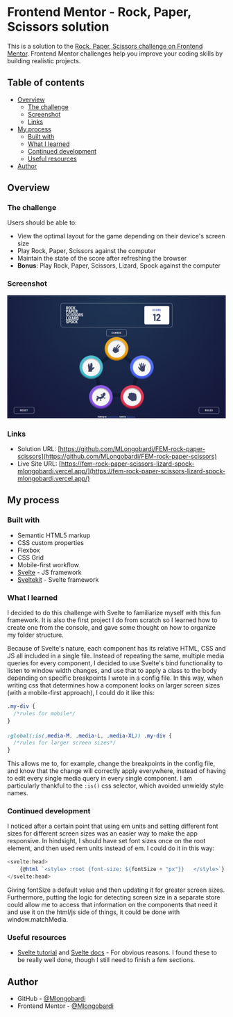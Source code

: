 # Frontend Mentor - Rock, Paper, Scissors solution

This is a solution to the [Rock, Paper, Scissors challenge on Frontend Mentor](https://www.frontendmentor.io/challenges/rock-paper-scissors-game-pTgwgvgH). Frontend Mentor challenges help you improve your coding skills by building realistic projects. 

## Table of contents

- [Overview](#overview)
  - [The challenge](#the-challenge)
  - [Screenshot](#screenshot)
  - [Links](#links)
- [My process](#my-process)
  - [Built with](#built-with)
  - [What I learned](#what-i-learned)
  - [Continued development](#continued-development)
  - [Useful resources](#useful-resources)
- [Author](#author)

## Overview

### The challenge

Users should be able to:

- View the optimal layout for the game depending on their device's screen size
- Play Rock, Paper, Scissors against the computer
- Maintain the state of the score after refreshing the browser
- **Bonus**: Play Rock, Paper, Scissors, Lizard, Spock against the computer

### Screenshot

![Solution screenshot](./screenshot.png)

### Links

- Solution URL: [https://github.com/MLongobardi/FEM-rock-paper-scissors](https://github.com/MLongobardi/FEM-rock-paper-scissors)
- Live Site URL: [https://fem-rock-paper-scissors-lizard-spock-mlongobardi.vercel.app/](https://fem-rock-paper-scissors-lizard-spock-mlongobardi.vercel.app/)

## My process

### Built with

- Semantic HTML5 markup
- CSS custom properties
- Flexbox
- CSS Grid
- Mobile-first workflow
- [Svelte](https://svelte.dev/) - JS framework
- [Sveltekit](https://kit.svelte.dev/) - Svelte framework

### What I learned

I decided to do this challenge with Svelte to familiarize myself with this fun framework. It is also the first project I do from scratch so I learned how to create one from the console, and gave some thought on how to organize my folder structure.

Because of Svelte's nature, each component has its relative HTML, CSS and JS all included in a single file. Instead of repeating the same, multiple media queries for every component, I decided to use Svelte's bind functionality to listen to window width changes, and use that to apply a class to the body depending on specific breakpoints I wrote in a config file. In this way, when writing css that determines how a component looks on larger screen sizes (with a mobile-first approach), I could do it like this:

```css
.my-div {
  /*rules for mobile*/
}

:global(:is(.media-M, .media-L, .media-XL)) .my-div {
  /*rules for larger screen sizes*/
}
```

This allows me to, for example, change the breakpoints in the config file, and know that the change will correctly apply everywhere, instead of having to edit every single media query in every single component. I am particularly thankful to the ```:is()``` css selector, which avoided unwieldy style names.

### Continued development

I noticed after a certain point that using em units and setting different font sizes for different screen sizes was an easier way to make the app responsive. In hindsight, I should have set font sizes once on the root element, and then used rem units instead of em. I could do it in this way:

```js
<svelte:head>
	{@html `<style> :root {font-size: ${fontSize + "px"}}	</style>`}
</svelte:head>
```
Giving fontSize a default value and then updating it for greater screen sizes.
Furthermore, putting the logic for detecting screen size in a separate store could allow me to access that information on the components that need it and use it on the html/js side of things, it could be done with window.matchMedia.

### Useful resources

- [Svelte tutorial](https://svelte.dev/tutorial/basics) and [Svelte docs](https://svelte.dev/docs) - For obvious reasons. I found these to be really well done, though I still need to finish a few sections.

## Author

- GitHub - [@Mlongobardi](https://github.com/MLongobardi)
- Frontend Mentor - [@Mlongobardi](https://www.frontendmentor.io/profile/MLongobardi)
